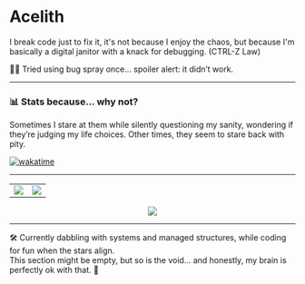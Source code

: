 # Acelith

I break code just to fix it, it's not because I enjoy the chaos, but because I'm basically a digital janitor with a knack for debugging. (CTRL-Z Law)

🐛💥 Tried using bug spray once... spoiler alert: it didn’t work. 
<hr>

### 📊 Stats because... why not?

Sometimes I stare at them while silently questioning my sanity, wondering if they’re judging my life choices. Other times, they seem to stare back with pity.

[![wakatime](https://wakatime.com/badge/user/17828029-daff-4a38-bd4f-d50e3d514f08.svg)](https://wakatime.com/@17828029-daff-4a38-bd4f-d50e3d514f08)
<hr>
<table>
  <tr>
    <td>
      <img src="https://wakatime.com/share/@Acelith/21cdeb77-af1d-4219-ba5a-f0fb0602922a.png" />
    </td>
    <td>
      <img src="https://wakatime.com/share/@Acelith/65158289-e433-443c-9e6e-783cbe6f50cd.png" />
    </td>
  </tr>
</table>
<div align="center">
<img src="https://github-readme-stats.vercel.app/api/wakatime?username=Acelith&border_radius=13px&theme=dark&border_color=151515&range=all_time&custom_title=statistics+of+shame">
 </div>
<hr>

🛠️ Currently dabbling with systems and managed structures, while coding for fun when the stars align.  
This section might be empty, but so is the void... and honestly, my brain is perfectly ok with that. 🌌
